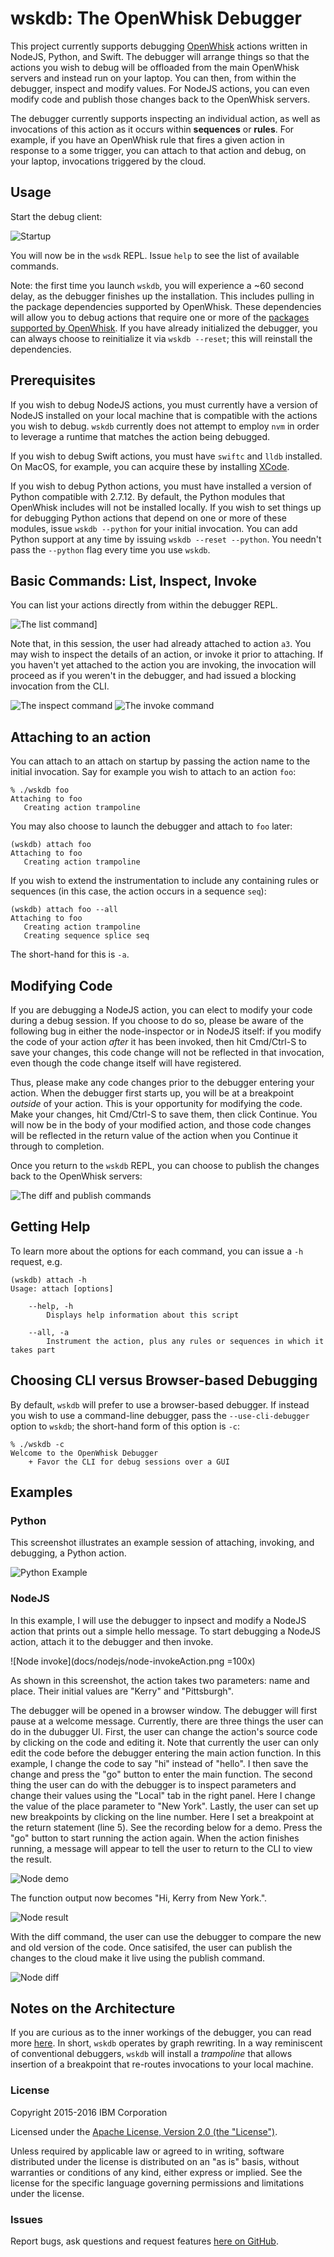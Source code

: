 # wskdb: The OpenWhisk Debugger

This project currently supports debugging [OpenWhisk](https://console.ng.bluemix.net/openwhisk) actions written in NodeJS, Python, and Swift. The debugger will arrange things so that the actions you wish to debug will be offloaded from the main OpenWhisk servers and instead run on your laptop. You can then, from within the debugger, inspect and modify values. For NodeJS actions, you can even modify code and publish those changes back to the OpenWhisk servers.

The debugger currently supports inspecting an individual action, as well as invocations of this action as it occurs within **sequences** or **rules**. For example, if you have an OpenWhisk rule that fires a given action in response to a some trigger, you can attach to that action and debug, on your laptop, invocations triggered by the cloud.

## Usage

Start the debug client:

![Startup](docs/startup.png)

You will now be in the `wsdk` REPL. Issue `help` to see the list of available commands. 

Note: the first time you launch `wskdb`, you will experience a ~60 second delay, as the debugger finishes up the installation. This includes pulling in the package dependencies supported by OpenWhisk. These dependencies will allow you to debug actions that require one or more of the [packages supported by OpenWhisk](https://dev-console.stage1.ng.bluemix.net/docs/openwhisk/openwhisk_reference.html#openwhisk_ref_javascript). If you have already initialized the debugger, you can always choose to reinitialize it via `wskdb --reset`; this will reinstall the dependencies.

## Prerequisites

If you wish to debug NodeJS actions, you must currently have a version of NodeJS installed on your local machine that is compatible with the actions you wish to debug. `wskdb` currently does not attempt to employ `nvm` in order to leverage a runtime that matches the action being debugged.

If you wish to debug Swift actions, you must have `swiftc` and `lldb` installed. On MacOS, for example, you can acquire these by installing [XCode](https://itunes.apple.com/us/app/xcode/id497799835?mt=12).

If you wish to debug Python actions, you must have installed a version of Python compatible with 2.7.12. By default, the Python modules that OpenWhisk includes will not be installed locally. If you wish to set things up for debugging Python actions that depend on one or more of these modules, issue `wskdb --python` for your initial invocation. You can add Python support at any time by issuing `wskdb --reset --python`. You needn't pass the `--python` flag every time you use `wskdb`.

## Basic Commands: List, Inspect, Invoke

You can list your actions directly from within the debugger REPL.

![The list command](docs/commands/list.png)]

Note that, in this session, the user had already attached to action `a3`. You may wish to inspect the details of an action, or invoke it prior to attaching. If you haven't yet attached to the action you are invoking, the invocation will proceed as if you weren't in the debugger, and had issued a blocking invocation from the CLI.

![The inspect command](docs/commands/inspect.png)
![The invoke command](docs/commands/invoke.png "You may pass multiple parameters with -p p1 v1 -p p2 v2")

## Attaching to an action

You can attach to an attach on startup by passing the action name to the initial invocation. Say for example you wish to attach to an action `foo`:

```ShellSession
% ./wskdb foo
Attaching to foo
   Creating action trampoline
```

You may also choose to launch the debugger and attach to `foo` later:

```ShellSession
(wskdb) attach foo
Attaching to foo
   Creating action trampoline
```

If you wish to extend the instrumentation to include any containing rules or sequences (in this case, the action occurs in a sequence `seq`):

```ShellSession
(wskdb) attach foo --all
Attaching to foo
   Creating action trampoline
   Creating sequence splice seq
```

The short-hand for this is `-a`. 

## Modifying Code

If you are debugging a NodeJS action, you can elect to modify your code during a debug session. If you choose to do so, please be aware of the following bug in either the node-inspector or in NodeJS itself: if you modify the code of your action *after* it has been invoked, then hit Cmd/Ctrl-S to save your changes, this code change will not be reflected in that invocation, even though the code change itself will have registered.

Thus, please make any code changes prior to the debugger entering your action. When the debugger first starts up, you will be at a breakpoint *outside* of your action. This is your opportunity for modifying the code. Make your changes, hit Cmd/Ctrl-S to save them, then click Continue. You will now be in the body of your modified action, and those code changes will be reflected in the return value of the action when you Continue it through to completion.

Once you return to the `wskdb` REPL, you can choose to publish the changes back to the OpenWhisk servers:

![The diff and publish commands](docs/commands/diff_and_publish.png)

## Getting Help

To learn more about the options for each command, you can issue a `-h` request, e.g.
```ShellSession
(wskdb) attach -h
Usage: attach [options]

	--help, -h
		Displays help information about this script

	--all, -a
		Instrument the action, plus any rules or sequences in which it takes part
```

## Choosing CLI versus Browser-based Debugging

By default, `wskdb` will prefer to use a browser-based debugger. If instead you wish to use a command-line debugger, pass the `--use-cli-debugger` option to `wskdb`; the short-hand form of this option is `-c`:

```ShellSession
% ./wskdb -c
Welcome to the OpenWhisk Debugger
    + Favor the CLI for debug sessions over a GUI
```

## Examples

### Python

This screenshot illustrates an example session of attaching, invoking, and debugging, a Python action.

![Python Example](docs/python/example.png "Routing of a successful invocation")

### NodeJS

In this example, I will use the debugger to inpsect and modify a NodeJS action that prints out a simple hello message. To start debugging a NodeJS action, attach it to the debugger and then invoke. 

![Node invoke](docs/nodejs/node-invokeAction.png =100x)

As shown in this screenshot, the action takes two parameters: name and place. Their initial values are "Kerry" and "Pittsburgh". 

The debugger will be opened in a browser window. The debugger will first pause at a welcome message. Currently, there are three things the user can do in the dubugger UI. First, the user can change the action's source code by clicking on the code and editing it. Note that currently the user can only edit the code before the debugger entering the main action function. In this example, I change the code to say "hi" instead of "hello". I then save the change and press the "go" button to enter the main function. The second thing the user can do with the debugger is to inspect parameters and change their values using the "Local" tab in the right panel. Here I change the value of the place parameter to "New York". Lastly, the user can set up new breakpoints by clicking on the line number. Here I set a breakpoint at the return statement (line 5). See the recording below for a demo. Press the "go" button to start running the action again. When the action finishes running, a message will appear to tell the user to return to the CLI to view the result. 

![Node demo](docs/nodejs/node-debug.gif)

The function output now becomes "Hi, Kerry from New York.".

![Node result](docs/nodejs/node-result.png)

With the diff command, the user can use the debugger to compare the new and old version of the code. Once satisifed, the user can publish the changes to the cloud make it live using the publish command. 

![Node diff](docs/nodejs/node-diffPublish.png)


## Notes on the Architecture

If you are curious as to the inner workings of the debugger, you can read more [here](docs/architecture/architecture.md). In short, `wskdb` operates by graph rewriting. In a way reminiscent of conventional debuggers, `wskdb` will install a *trampoline* that allows insertion of a breakpoint that re-routes invocations to your local machine.

### License

Copyright 2015-2016 IBM Corporation

Licensed under the [Apache License, Version 2.0 (the "License")](http://www.apache.org/licenses/LICENSE-2.0.html).

Unless required by applicable law or agreed to in writing, software distributed under the license is distributed on an "as is" basis, without warranties or conditions of any kind, either express or implied. See the license for the specific language governing permissions and limitations under the license.

### Issues

Report bugs, ask questions and request features [here on GitHub](../../issues).
